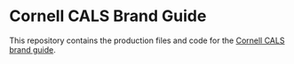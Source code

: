 # Cornell CALS Brand Guide

This repository contains the production files and code for the [Cornell CALS brand guide](http://dev-brandcalscornelledu.pantheonsite.io).